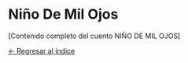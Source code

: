 # Niño De Mil Ojos

[Contenido completo del cuento NIÑO DE MIL OJOS]

[← Regresar al índice](index.md)
